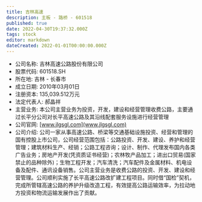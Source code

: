 ```yaml
---
title: 吉林高速
description: 主板 - 路桥 - 601518
published: true
date: 2022-04-30T19:37:32.000Z
tags: stock
editor: markdown
dateCreated: 2022-01-01T00:00:00.000Z
---
```


- 公司名称: 吉林高速公路股份有限公司
- 股票代码: 601518.SH
- 所在地: 吉林 - 长春市
- 成立日期: 2010年03月01日
- 注册资本: 135,039.512万元
- 法定代表人: 郝晶祥
- 主营业务: 本公司主营业务为投资，开发，建设和经营管理收费公路，主要通过长平分公司对长平高速公路及其沿线配套服务设施进行经营管理
- 公司官网: [www.jlgsgl.com](www.jlgsgl.com)
- 公司介绍: 公司一家从事高速公路、桥梁等交通基础设施投资、经营和管理的国有控股上市公司，公司经营范围包括：公路投资、开发、建设、养护和经营管理；建筑材料生产、经销；公路工程咨询；设计、制作、代理发布国内各类广告业务；房地产开发(凭资质证书经营)；农林牧产品加工；进出口贸易(国家禁止的品种除外)；生物工程开发；汽车清洗；汽车配件及金属材料、机电设备及配件、通讯设备销售。公司主营业务是收费公路的投资、开发、建设和经营管理。公司顺利实施了长平高速公路改扩建工程项目。同时借“国检”契机，完成所管辖高速公路的养护升级改造工程，有效提高公路运输效率，为拉动地方投资和物流运输发展作出了贡献。


